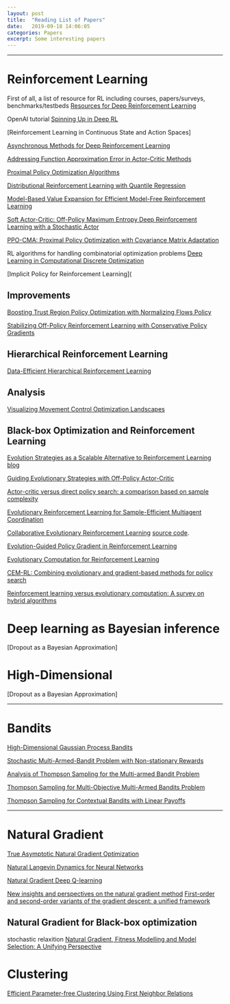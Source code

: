 ```yaml
---
layout: post
title:  "Reading List of Papers"
date:   2019-09-18 14:06:05
categories: Papers
excerpt: Some interesting papers
---
```



---
# Reinforcement Learning

First of all, a list of resource for RL including courses, papers/surveys, benchmarks/testbeds [Resources for Deep Reinforcement Learning](https://medium.com/@yuxili/resources-for-deep-reinforcement-learning-a5fdf2dc730f)

OpenAI tutorial [Spinning Up in Deep RL](https://spinningup.openai.com/en/latest/index.html)

[Reinforcement Learning in Continuous State and Action Spaces]

[Asynchronous Methods for Deep Reinforcement Learning](https://arxiv.org/pdf/1602.01783.pdf)

[Addressing Function Approximation Error in Actor-Critic Methods](https://arxiv.org/pdf/1802.09477.pdf)

[Proximal Policy Optimization Algorithms](https://arxiv.org/pdf/1707.06347.pdf)

[Distributional Reinforcement Learning with Quantile Regression](https://arxiv.org/pdf/1710.10044.pdf)

[Model-Based Value Expansion for Efficient Model-Free Reinforcement Learning](https://arxiv.org/pdf/1803.00101.pdf)

[Soft Actor-Critic: Off-Policy Maximum Entropy Deep Reinforcement Learning with a Stochastic Actor](https://arxiv.org/pdf/1801.01290.pdf)

[PPO-CMA: Proximal Policy Optimization with Covariance Matrix Adaptation](https://arxiv.org/pdf/1810.02541.pdf)

RL algorithms for handling combinatorial optimization problems [Deep Learning in Computational Discrete Optimization](https://www.math.uwaterloo.ca/~bico/co759/2018/index.html)

[Implicit Policy for Reinforcement Learning](

## Improvements

[Boosting Trust Region Policy Optimization with Normalizing Flows Policy](https://invertibleworkshop.github.io/accepted_papers/pdfs/INNF_2019_paper_12.pdf)

[Stabilizing Off-Policy Reinforcement Learning with Conservative Policy Gradients](https://arxiv.org/pdf/1910.01062v1.pdf)

## Hierarchical Reinforcement Learning
[Data-Efficient Hierarchical Reinforcement Learning](http://papers.nips.cc/paper/7591-data-efficient-hierarchical-reinforcement-learning.pdf)

## Analysis
[Visualizing Movement Control Optimization Landscapes](http://proceedings.mlr.press/v23/agrawal12/agrawal12.pdf)


## Black-box Optimization and Reinforcement Learning

[Evolution Strategies as a Scalable Alternative to Reinforcement Learning](https://arxiv.org/pdf/1703.03864.pdf)
[blog](https://openai.com/blog/evolution-strategies/)

[Guiding Evolutionary Strategies with Off-Policy Actor-Critic](https://robintyh1.github.io/papers/Tang2019CEMACER.pdf)

[Actor-critic versus direct policy search: a comparison based on sample complexity](https://arxiv.org/pdf/1606.09152.pdf)

[Evolutionary Reinforcement Learning for Sample-Efficient Multiagent Coordination](http://arxiv.org/pdf/1906.07315v1.pdf)

[Collaborative Evolutionary Reinforcement Learning](https://arxiv.org/pdf/1905.00976.pdf)
[source code](https://github.com/IntelAI/cerl). 

[Evolution-Guided Policy Gradient in Reinforcement Learning](https://arxiv.org/pdf/1805.07917.pdf)

[Evolutionary Computation for Reinforcement Learning](http://www.cs.ox.ac.uk/people/shimon.whiteson/pubs/whitesonrlsota11.pdf)

[CEM-RL: Combining evolutionary and gradient-based methods for policy search](https://arxiv.org/pdf/1810.01222.pdf)

[Reinforcement learning versus evolutionary computation: A survey on hybrid algorithms](https://www.sciencedirect.com/science/article/pii/S2210650217302766)

# Deep learning as Bayesian inference

[Dropout as a Bayesian Approximation]

# High-Dimensional

[Dropout as a Bayesian Approximation]

---
# Bandits




[High-Dimensional Gaussian Process Bandits](https://las.inf.ethz.ch/files/djolonga13high-long.pdf)

[Stochastic Multi-Armed-Bandit Problem with Non-stationary Rewards](http://papers.nips.cc/paper/5378-stochastic-multi-armed-bandit-problem-with-non-stationary-rewards.pdf)

[Analysis of Thompson Sampling for the Multi-armed Bandit Problem](http://proceedings.mlr.press/v23/agrawal12/agrawal12.pdf)

[Thompson Sampling for Multi-Objective Multi-Armed Bandits Problem](https://www.elen.ucl.ac.be/Proceedings/esann/esannpdf/es2015-27.pdf)

[Thompson Sampling for Contextual Bandits with Linear Payoffs](https://www.microsoft.com/en-us/research/wp-content/uploads/2013/06/report-contextual.pdf)


---
# Natural Gradient
[True Asymptotic Natural Gradient Optimization](http://www.yann-ollivier.org/rech/publs/tango.pdf)

[Natural Langevin Dynamics for Neural Networks](http://www.yann-ollivier.org/rech/publs/tango.pdf)

[Natural Gradient Deep Q-learning](https://arxiv.org/pdf/1803.07482v2.pdf)

[New insights and perspectives on the natural gradient method](https://arxiv.org/abs/1412.1193)
[First-order and second-order variants of the gradient descent: a unified framework](https://arxiv.org/pdf/1810.08102.pdf)

## Natural Gradient for Black-box optimization

stochastic relaxition
[Natural Gradient, Fitness Modelling and Model Selection: A Unifying Perspective](http://www.giannidiorestino.it/Papers/06557608.pdf)

# Clustering

[Efficient Parameter-free Clustering Using First Neighbor Relations](https://arxiv.org/abs/1902.11266)
